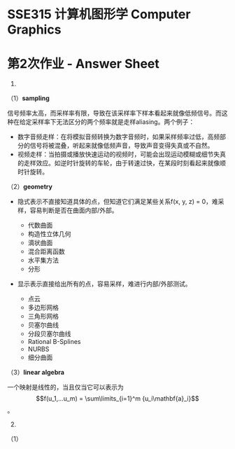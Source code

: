 # SSE315 计算机图形学 Computer Graphics

# 第2次作业 - Answer Sheet

1. 

   （1）**sampling**

   信号频率太高，而采样率有限，导致在该采样率下样本看起来就像低频信号。而这种在给定采样率下无法区分的两个频率就是走样aliasing。两个例子：

   - 数字音频走样：在将模拟音频转换为数字音频时，如果采样频率过低，高频部分的信号将被混叠，听起来就像低频声音，导致声音变得失真或不自然。
   - 视频走样：当拍摄或播放快速运动的视频时，可能会出现运动模糊或细节失真的走样效应。如逆时针旋转的车轮，由于转速过快，在某段时刻看起来就像顺时针旋转。

   （2）**geometry**

   - 隐式表示不直接知道具体的点，但知道它们满足某些关系f(x, y, z) = 0，难采样，容易判断是否在曲面内部/外部。
     - 代数曲面
     - 构造性立体几何
     - 滴状曲面
     - 混合距离函数
     - 水平集方法
     - 分形

   - 显示表示直接给出所有的点，容易采样，难进行内部/外部测试。
     - 点云
     - 多边形网格
     - 三角形网格
     - 贝塞尔曲线
     - 分段贝塞尔曲线
     - Rational B-Splines
     - NURBS
     - 细分曲面

   （3）**linear algebra**

   一个映射是线性的，当且仅当它可以表示为 $$f(u_1,...u_m) = \sum\limits_{i=1}^m {u_i\mathbf{a}_i}$$。

2. 

   （1）